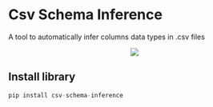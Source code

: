 # Csv Schema Inference
A tool to automatically infer columns data types in .csv files



<p align="center">
  <img 
    src="https://user-images.githubusercontent.com/8701464/177665684-49ef381a-cd67-4290-aea1-cd62f315a005.png"
  >
</p>


## Install library
```python
pip install csv-schema-inference
```
